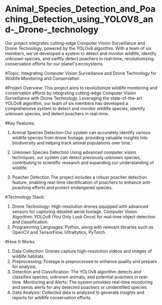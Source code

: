 # Animal_Species_Detection_and_Poaching_Detection_using_YOLOV8_and-_Drone-_technology
Our project integrates cutting-edge Computer Vision Surveillance and Drone Technology, powered by the YOLOv8 algorithm. With a team of six members, we've developed a system to detect and monitor wildlife, identify unknown species, and swiftly detect poachers in real-time, revolutionizing conservation efforts for our planet's ecosystems.

#Topic: Integrating Computer Vision Surveillance and Drone Technology for Wildlife Monitoring and Conservation

#Project Overview:
This project aims to revolutionize wildlife monitoring and conservation efforts by integrating cutting-edge Computer Vision Surveillance with Drone Technology. Leveraging the state-of-the-art YOLOv8 algorithm, our team of six members has developed a comprehensive system to detect and monitor wildlife species, identify unknown species, and detect poachers in real-time.

#Key Features:
1. Animal Species Detection
Our system can accurately identify various wildlife species from drone footage, providing valuable insights into biodiversity and helping track animal populations over time.

2. Unknown Species Detection
Using advanced computer vision techniques, our system can detect previously unknown species, contributing to scientific research and expanding our understanding of wildlife.

3. Poacher Detection
The project includes a robust poacher detection feature, enabling real-time identification of poachers to enhance anti-poaching efforts and protect endangered species.

#Technology Stack:
1) Drone Technology: High-resolution drones equipped with advanced sensors for capturing detailed aerial footage.
Computer Vision Algorithm: YOLOv8 (You Only Look Once) for real-time object detection and classification.
2) Programming Languages: Python, along with relevant libraries such as OpenCV and TensorFlow, Ultraltytics, PyTorch.

#How It Works
1) Data Collection: Drones capture high-resolution videos and images of wildlife habitats.
2) Preprocessing: Footage is preprocessed to enhance quality and prepare for analysis.
3) Detection and Classification: The YOLOv8 algorithm detects and classifies species, unknown animals, and potential poachers in real-time.
Monitoring and Alerts: The system provides real-time monitoring and sends alerts for any detected poachers or unidentified species.
4) Data Analysis: Collected data is analyzed to generate insights and reports for wildlife conservation efforts.
